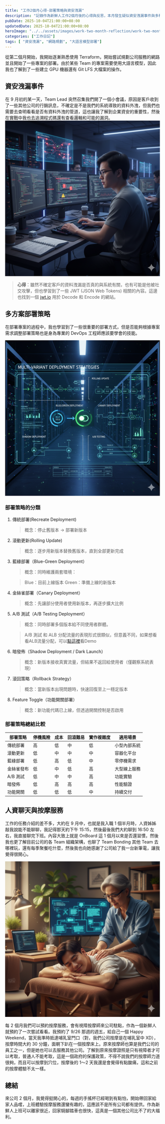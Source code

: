```yaml
---
title: "工作2個月心得-部署策略與資安洩漏"
description: "記錄作為新鮮人工作2個月後的心得與反思，本月發生疑似資安洩漏事件與多種部署策略的講解。"
pubDate: 2025-10-04T21:00:00+08:00
updatedDate: 2025-10-04T21:00:00+08:00
heroImage: "../../assets/images/work-two-month-reflection/work-two-month-reflection-1.png"
categories: ["工作日記"]
tags: [ "資安洩漏", "網路規劃", "大語言模型部署"]
---
```


從第二個月開始，我開始逐漸熟悉使用 Terraform，開始嘗試規劃公司服務的網路並且開始了一些專案的部署。由於某些 Team 的專案需要使用大語言模型，因此我也了解到了一些建立 GPU 機器還有 Git LFS 大檔案的操作。

## 資安洩漏事件
在 9 月初的某一天，Team Lead 突然召集我們開了一個小會議，原因是客戶收到了一些其他公司的行銷訊息，不確定是不是我們的系統導致的資料外洩，但我們也需要去查明看看是否有資料外洩的管道，這也讓我了解到企業資安的重要性，然後在實戰中我也去追溯程式碼還有查看邏輯和可能的漏洞。
![資安事件追查 - secret-leak](../../assets/images/work-two-month-reflection/secret-leak.png)

> **心得**：雖然不確定客戶的資料洩漏是否真的與系統有關，也有可能是他被社交攻擊，但也學習到了一些 JWT (JSON Web Tokens) 相關的內容。這邊也找到一個 [jwt.io](https://www.jwt.io/) 用於 Decode 和 Encode 的網站。

## 多方案部署策略

在部署專案的過程中，我也學習到了一些很重要的部署方式，但是否能夠根據專案需求調整部署策略也是身為專業的 DevOps 工程師應該要學會的技能。

![部署策略總覽 - deploy-strategy](../../assets/images/work-two-month-reflection/deploy-strategy.png)

### 部署策略的分類
1. 傳統部署(Recreate Deployment)
    >概念：停止舊版本 → 部署新版本
2. 滾動更新(Rolling Update)
    >概念：逐步用新版本替換舊版本，直到全部更新完成
3. 藍綠部署（Blue-Green Deployment）
    >概念：同時維護兩套環境：

    >Blue：目前上線版本
    >Green：準備上線的新版本
4. 金絲雀部署（Canary Deployment）
    >概念：先讓部分使用者使用新版本，再逐步擴大比例
5. A/B 測試（A/B Testing Deployment）
    >概念：同時部署多個版本給不同使用者群體。

    >A/B 測試 和 ALB 分配流量的表現形式很類似，但意義不同，如果想看看ALB流量分配，可以[點這裡](http://blue-green-canary-alb-873311364.us-west-2.elb.amazonaws.com)看Demo
6. 暗發佈（Shadow Deployment / Dark Launch）
    >概念：新版本接收真實流量，但結果不返回給使用者（僅觀察系統表現）

7. 滾回策略（Rollback Strategy）
    >概念：當新版本出現問題時，快速回復至上一穩定版本

8. Feature Toggle（功能開關部署）
    >概念：新功能代碼已上線，但透過開關控制是否啟用

### 部署策略總結比較

| 部署策略 | 停機風險 | 成本 | 回滾難易 | 實作複雜度 | 適用場景 |
|---------|---------|------|---------|-----------|---------|
| 傳統部署 | 高 | 低 | 中 | 低 | 小型內部系統 |
| 滾動更新 | 低 | 中 | 中 | 中 | 容器化平台 |
| 藍綠部署 | 低 | 高 | 低 | 中 | 零停機需求 |
| 金絲雀發布 | 低 | 中 | 低 | 高 | 大型線上服務 |
| A/B 測試 | 低 | 中 | 中 | 高 | 功能實驗 |
| 暗發佈 | 低 | 高 | 高 | 高 | 性能驗證 |
| 功能開關 | 低 | 低 | 低 | 中 | 持續交付 |

## 人資聊天與按摩服務

工作的任務介紹的差不多，大約在 9 月中，也就是我入職 1 個半月時，人資姊姊敲我說能不能聊聊，我記得那天約下午 15:15，然後最後我們大約聊到 16:50 左右，我直接聊完下班。內容大致上就是 OnBoard 這 1 個月以來是否還習慣，然後我也更了解目前公司的各 Team 組織架構，也聊了 Team Bonding 其他 Team 去哪裡玩，還有每季聚餐吃什麼，然後我也向她感謝了公司給了我一台新筆電，讓我覺得很開心。

![按摩服務體驗 - massage](../../assets/images/work-two-month-reflection/massage.png)

每 2 個月我們可以預約按摩服務，會有視障按摩師來公司駐點，作為一個新鮮人就預約了一次嘗試看看。我預約了 9/26 那週的週五，給自己一個 Happy Weekend，當天我準時抵達哺乳室門口（對，我們公司按摩是在哺乳室中 XD），按摩時間大約 30 分鐘，面朝下趴在一個按摩床上。原來按摩師也算是我們公司的員工之一，但是她也可以去服務其他公司。了解到原來按摩證照是只有視障者才可以考取，普通人不能考取，這是一個政府的保護政策，不得不說我們的按摩師力道很夠，而且可以按摩到穴位，按摩後的 1～2 天我還是會覺得有點酸痛，這和之前的按摩體驗不太一樣。

## 總結
來公司 2 個月，我覺得挺開心的，每週的手搖杯已經喝到有點怕，開始帶回家給家人品嚐，上班體驗按摩服務還蠻有趣的，這應該不是所有公司都有提供。作為新鮮人上班可以離家很近，回家騎腳踏車也很快，這真是一個其他公司比不了的大福利。